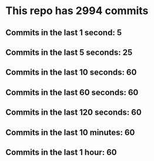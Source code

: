 # This repo has 2994 commits

## Commits in the last 1 second: 5
## Commits in the last 5 seconds: 25
## Commits in the last 10 seconds: 60
## Commits in the last 60 seconds: 60
## Commits in the last 120 seconds: 60
## Commits in the last 10 minutes: 60
## Commits in the last 1 hour: 60
